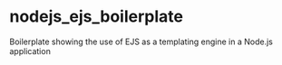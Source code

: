 # nodejs_ejs_boilerplate
Boilerplate showing the use of EJS as a templating engine in a Node.js application
